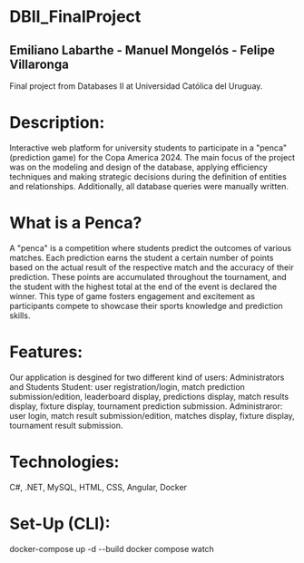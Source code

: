# DBII_FinalProject
## Emiliano Labarthe - Manuel Mongelós - Felipe Villaronga

Final project from Databases II at Universidad Católica del Uruguay.

# Description:
Interactive web platform for university students to participate in a "penca" (prediction game) for the Copa America 2024. The main focus of the project was on the modeling and design of the database, applying efficiency techniques and making strategic decisions during the definition of entities and relationships. Additionally, all database queries were manually written.

# What is a Penca?
A "penca" is a competition where students predict the outcomes of various matches. Each prediction earns the student a certain number of points based on the actual result of the respective match and the accuracy of their prediction. These points are accumulated throughout the tournament, and the student with the highest total at the end of the event is declared the winner. This type of game fosters engagement and excitement as participants compete to showcase their sports knowledge and prediction skills.

# Features:
Our application is desgined for two different kind of users: Administrators and Students
Student: user registration/login, match prediction submission/edition, leaderboard display, predictions display, match results display, fixture display, tournament prediction submission.
Administraror: user login, match result submission/edition, matches display, fixture display, tournament result submission.

# Technologies:
C#, .NET, MySQL, HTML, CSS, Angular, Docker

# Set-Up (CLI):
docker-compose up -d --build
docker compose watch
